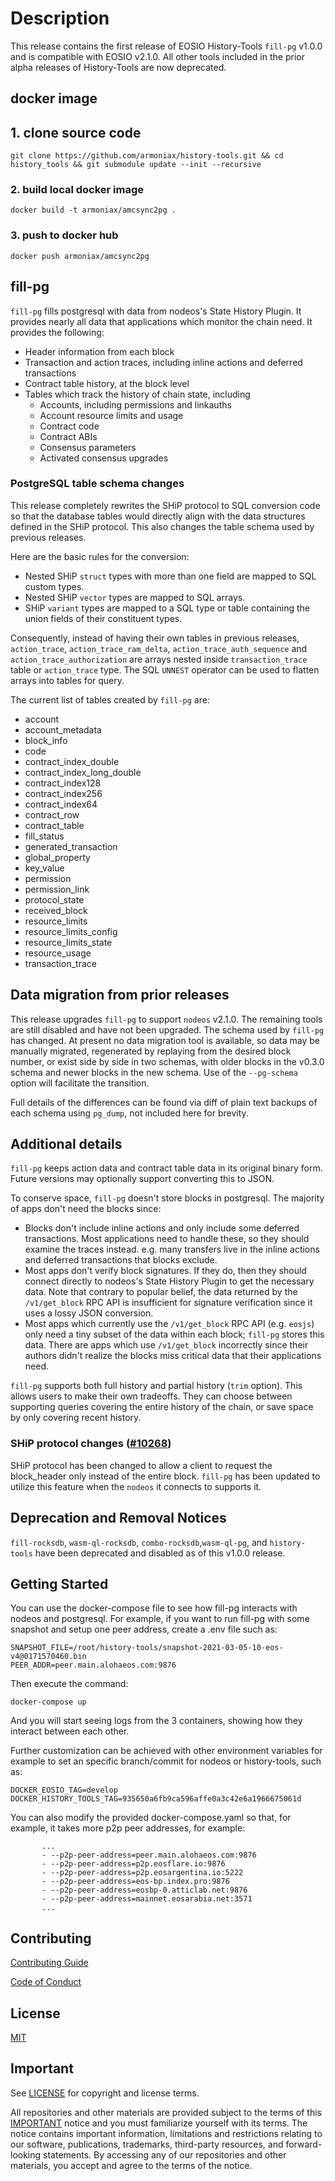 # Description

This release contains the first release of EOSIO History-Tools `fill-pg` v1.0.0 and is compatible with EOSIO v2.1.0. All other tools included in the prior alpha releases of History-Tools are now deprecated.

## docker image

## 1. clone source code
`git clone https://github.com/armoniax/history-tools.git && cd history_tools && git submodule update --init --recursive`

### 2. build local docker image
`docker build -t armoniax/amcsync2pg .`

### 3. push to docker hub
`docker push armoniax/amcsync2pg`

## fill-pg

`fill-pg` fills postgresql with data from nodeos's State History Plugin. It provides nearly all
data that applications which monitor the chain need. It provides the following:

* Header information from each block
* Transaction and action traces, including inline actions and deferred transactions
* Contract table history, at the block level
* Tables which track the history of chain state, including
  * Accounts, including permissions and linkauths
  * Account resource limits and usage
  * Contract code
  * Contract ABIs
  * Consensus parameters
  * Activated consensus upgrades

### PostgreSQL table schema changes

This release completely rewrites the SHiP protocol to SQL conversion code so that the database tables would directly align with the data structures defined in the SHiP protocol. This also changes the table schema used by previous releases.

Here are the basic rules for the conversion:

  - Nested SHiP `struct` types with more than one field are mapped to SQL custom types.
  - Nested SHiP `vector` types are mapped to SQL arrays.
  - SHiP `variant` types are mapped to a SQL type or table containing the union fields of their constituent types.  

Consequently, instead of having their own tables in previous releases, `action_trace`, `action_trace_ram_delta`, `action_trace_auth_sequence` and `action_trace_authorization` are arrays nested inside `transaction_trace` table or `action_trace` type. The SQL `UNNEST` operator can be used to flatten arrays into tables for query. 

The current list of tables created by  `fill-pg` are:
  - account
  - account_metadata
  - block_info  
  - code                      
  - contract_index_double
  - contract_index_long_double
  - contract_index128
  - contract_index256
  - contract_index64 
  - contract_row
  - contract_table
  - fill_status
  - generated_transaction
  - global_property
  - key_value
  - permission
  - permission_link
  - protocol_state
  - received_block  
  - resource_limits
  - resource_limits_config
  - resource_limits_state
  - resource_usage
  - transaction_trace 

## Data migration from prior releases

This release upgrades `fill-pg` to support `nodeos` v2.1.0. The remaining tools are still disabled and have not been upgraded. The schema used by
`fill-pg` has changed. At present no data migration tool is available, so data may be manually migrated, regenerated by replaying
from the desired block number, or exist side by side in two schemas, with older blocks in the v0.3.0 schema and newer blocks in the new schema.  Use of the `--pg-schema` option will facilitate the transition. 

Full details of the differences can be found via diff of plain text backups of each schema using `pg_dump`, not included here
for brevity.


## Additional details

`fill-pg` keeps action data and contract table data in its original binary form. Future versions
may optionally support converting this to JSON.

To conserve space, `fill-pg` doesn't store blocks in postgresql. The majority of apps
don't need the blocks since:

* Blocks don't include inline actions and only include some deferred transactions. Most
  applications need to handle these, so they should examine the traces instead. e.g. many transfers
  live in the inline actions and deferred transactions that blocks exclude.
* Most apps don't verify block signatures. If they do, then they should connect directly to
  nodeos's State History Plugin to get the necessary data. Note that contrary to
  popular belief, the data returned by the `/v1/get_block` RPC API is insufficient for
  signature verification since it uses a lossy JSON conversion.
* Most apps which currently use the `/v1/get_block` RPC API (e.g. `eosjs`) only need a tiny
  subset of the data within each block; `fill-pg` stores this data. There are apps which use
  `/v1/get_block` incorrectly since their authors didn't realize the blocks miss
  critical data that their applications need.

`fill-pg` supports both full history and partial history (`trim` option). This allows users
to make their own tradeoffs. They can choose between supporting queries covering the entire
history of the chain, or save space by only covering recent history.


### SHiP protocol changes ([#10268](https://github.com/EOSIO/eos/pull/10268))

SHiP protocol has been changed to allow a client to request the block_header only instead of the entire block. `fill-pg` has been updated to utilize this feature when the `nodeos` it connects to supports it. 

## Deprecation and Removal Notices
`fill-rocksdb`, `wasm-ql-rocksdb`, `combo-rocksdb`,`wasm-ql-pg`, and `history-tools` have been deprecated and disabled as of this v1.0.0 release.


## Getting Started

You can use the docker-compose file to see how fill-pg interacts with nodeos and postgresql.
For example, if you want to run fill-pg with some snapshot and setup one peer address, create a
.env file such as:

```
SNAPSHOT_FILE=/root/history-tools/snapshot-2021-03-05-10-eos-v4@0171570460.bin
PEER_ADDR=peer.main.alohaeos.com:9876
```

Then execute the command:

```
docker-compose up
```

And you will start seeing logs from the 3 containers, showing how they interact between each other.

Further customization can be achieved with other environment variables for example to set an specific
branch/commit for nodeos or history-tools, such as:

```
DOCKER_EOSIO_TAG=develop
DOCKER_HISTORY_TOOLS_TAG=935650a6fb9ca596affe0a3c42e6a1966675061d
```

You can also modify the provided docker-compose.yaml so that, for example, it takes more p2p peer addresses,
for example:

```
       ...
       - --p2p-peer-address=peer.main.alohaeos.com:9876
       - --p2p-peer-address=p2p.eosflare.io:9876
       - --p2p-peer-address=p2p.eosargentina.io:5222
       - --p2p-peer-address=eos-bp.index.pro:9876
       - --p2p-peer-address=eosbp-0.atticlab.net:9876
       - --p2p-peer-address=mainnet.eosarabia.net:3571
       ...
```


## Contributing

[Contributing Guide](./CONTRIBUTING.md)

[Code of Conduct](./CONTRIBUTING.md#conduct)

## License

[MIT](./LICENSE)

## Important

See [LICENSE](LICENSE) for copyright and license terms.

All repositories and other materials are provided subject to the terms of this [IMPORTANT](important.md) notice and you must familiarize yourself with its terms.  The notice contains important information, limitations and restrictions relating to our software, publications, trademarks, third-party resources, and forward-looking statements.  By accessing any of our repositories and other materials, you accept and agree to the terms of the notice.
